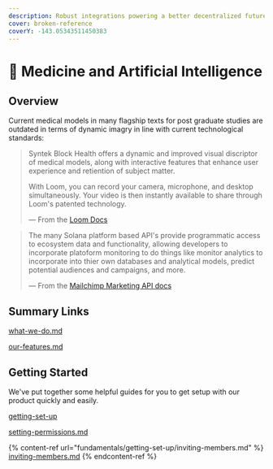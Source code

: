 ```yaml
---
description: Robust integrations powering a better decentralized future in Healthcare
cover: broken-reference
coverY: -143.05343511450383
---
```


# 🌯 Medicine and Artificial Intelligence



## Overview

Current medical models in many flagship texts for post graduate studies are outdated in terms of dynamic imagry in line with current technological standards:

> Syntek Block Health offers a dynamic and improved visual discriptor of medical models, along with interactive features that enhance user experience and retiention of subject matter.&#x20;
>
> With Loom, you can record your camera, microphone, and desktop simultaneously. Your video is then instantly available to share through Loom's patented technology.
>
> — From the [Loom Docs](https://support.loom.com/hc/en-us/articles/360002158057-What-is-Loom-)

> The many Solana platform based API's provide programmatic access to ecosystem data and functionality, allowing developers to incorporate platoform monitoring to do things like monitor analytics to incorporate into thier own databases and analytical models, predict potential audiences and campaigns, and more.
>
> — From the [Mailchimp Marketing API docs](https://mailchimp.com/developer/marketing/docs/fundamentals/)

## Summary Links

[what-we-do.md](overview/what-we-do.md)


[our-features.md](overview/our-features.md)


## Getting Started

We've put together some helpful guides for you to get setup with our product quickly and easily.

[getting-set-up](fundamentals/getting-set-up/)



[setting-permissions.md](fundamentals/getting-set-up/setting-permissions.md)


{% content-ref url="fundamentals/getting-set-up/inviting-members.md" %}
[inviting-members.md](fundamentals/getting-set-up/inviting-members.md)
{% endcontent-ref %}
